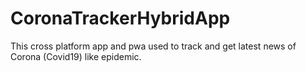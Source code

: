 # CoronaTrackerHybridApp
This cross platform app and pwa used to track and get latest news of Corona (Covid19) like epidemic.
